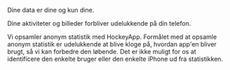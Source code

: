 Dine data er dine og kun dine.

Dine aktiviteter og billeder forbliver udelukkende på din telefon. 

Vi opsamler anonym statistik med HockeyApp. Formålet med at opsamle anonym statistik er udelukkende at blive kloge på, hvordan app'en bliver brugt, så vi kan forbedre den løbende. Det er ikke muligt for os at identificere den enkelte bruger eller den enkelte iPhone ud fra statistikken.
